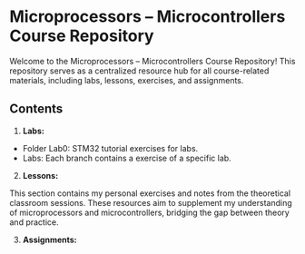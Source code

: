 # Microprocessors – Microcontrollers Course Repository

Welcome to the Microprocessors – Microcontrollers Course Repository! This repository serves as a centralized resource hub for all course-related materials, including labs, lessons, exercises, and assignments.

## Contents

1. **Labs:** 

- Folder Lab0: STM32 tutorial exercises for labs.
- Labs: Each branch contains a exercise of a specific lab.

2. **Lessons:** 

This section contains my personal exercises and notes from the theoretical classroom sessions. These resources aim to supplement my understanding of microprocessors and microcontrollers, bridging the gap between theory and practice.

3. **Assignments:** 